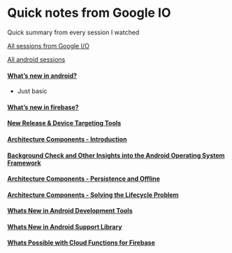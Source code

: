 # Quick notes from Google IO
Quick summary from every session I watched

[All sessions from Google I/O](https://www.youtube.com/playlist?list=PLOU2XLYxmsIKC8eODk_RNCWv3fBcLvMMy)

[All android sessions](https://www.youtube.com/playlist?list=PLWz5rJ2EKKc-odHd6XEaf7ykfsosYyCKp)

#### [What’s new in android?](https://www.youtube.com/watch?v=1N9KveJ-FU8&index=1&list=PLWz5rJ2EKKc-odHd6XEaf7ykfsosYyCKp)
- Just basic

#### [What’s new in firebase?](https://www.youtube.com/watch?v=m7a26ymUu2U&list=PLOU2XLYxmsIKC8eODk_RNCWv3fBcLvMMy&index=4)


#### [New Release & Device Targeting Tools](https://www.youtube.com/watch?v=peCWuCSIv7U)

#### [Architecture Components - Introduction](https://www.youtube.com/watch?v=FrteWKKVyzI&list=PLOU2XLYxmsIKC8eODk_RNCWv3fBcLvMMy&index=9)

#### [Background Check and Other Insights into the Android Operating System Framework](https://www.youtube.com/watch?v=hbLAzwhBjFE&list=PLOU2XLYxmsIKC8eODk_RNCWv3fBcLvMMy&index=19)

#### [Architecture Components - Persistence and Offline]()

#### [Architecture Components - Solving the Lifecycle Problem]()

#### [Whats New in Android Development Tools]()

#### [Whats New in Android Support Library]()

#### [Whats Possible with Cloud Functions for Firebase]()